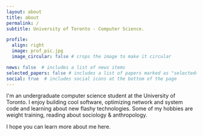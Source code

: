 ```yaml
---
layout: about
title: about
permalink: /
subtitle: University of Toronto - Computer Science.

profile:
  align: right
  image: prof_pic.jpg
  image_circular: false # crops the image to make it circular

news: false  # includes a list of news items
selected_papers: false # includes a list of papers marked as "selected={true}"
social: true  # includes social icons at the bottom of the page
---
```


I'm an undergraduate computer science student at the University of Toronto. I enjoy building cool software, optimizing network and system code and learning about new flashy technologies. Some of my hobbies are weight training, reading about sociology & anthropology.

I hope you can learn more about me here.
